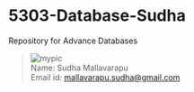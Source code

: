# 5303-Database-Sudha
Repository for Advance Databases

>![mypic](https://cloud.githubusercontent.com/assets/8116637/9475705/fa65491a-4b2d-11e5-9459-0b7c625d0693.jpg)  
>Name:     Sudha Mallavarapu  
>Email id: mallavarapu.sudha@gmail.com 
